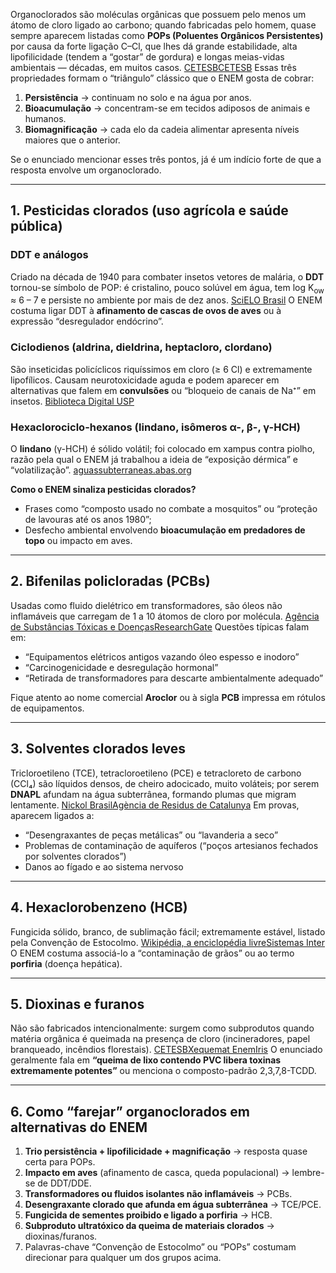 Organoclorados são moléculas orgânicas que possuem pelo menos um átomo de cloro ligado ao carbono; quando fabricadas pelo homem, quase sempre aparecem listadas como **POPs (Poluentes Orgânicos Persistentes)** por causa da forte ligação C–Cl, que lhes dá grande estabilidade, alta lipofilicidade (tendem a “gostar” de gordura) e longas meias-vidas ambientais — décadas, em muitos casos. [CETESB](https://cetesb.sp.gov.br/centroregional/a-convencao/poluentes-organicos-persistentes-pops/?utm_source=chatgpt.com)[CETESB](https://cetesb.sp.gov.br/centroregional/a-convencao/?utm_source=chatgpt.com) Essas três propriedades formam o “triângulo” clássico que o ENEM gosta de cobrar:

1. **Persistência** → continuam no solo e na água por anos.
2. **Bioacumulação** → concentram-se em tecidos adiposos de animais e humanos.
3. **Biomagnificação** → cada elo da cadeia alimentar apresenta níveis maiores que o anterior.

Se o enunciado mencionar esses três pontos, já é um indício forte de que a resposta envolve um organoclorado.

---

## 1. Pesticidas clorados (uso agrícola e saúde pública)

### DDT e análogos

Criado na década de 1940 para combater insetos vetores de malária, o **DDT** tornou-se símbolo de POP: é cristalino, pouco solúvel em água, tem log K<sub>ow</sub> ≈ 6 – 7 e persiste no ambiente por mais de dez anos. [SciELO Brasil](https://www.scielo.br/j/qn/a/BzwjyybkzCgvjX6tpykf9gf/?utm_source=chatgpt.com) O ENEM costuma ligar DDT à **afinamento de cascas de ovos de aves** ou à expressão “desregulador endócrino”.

### Ciclodienos (aldrina, dieldrina, heptacloro, clordano)

São inseticidas policíclicos riquíssimos em cloro (≥ 6 Cl) e extremamente lipofílicos. Causam neurotoxicidade aguda e podem aparecer em alternativas que falem em **convulsões** ou “bloqueio de canais de Na⁺” em insetos. [Biblioteca Digital USP](https://www.teses.usp.br/teses/disponiveis/11/11146/tde-20240522-110400/?lang=en&utm_source=chatgpt.com)

### Hexaclorociclo-hexanos (lindano, isômeros α-, β-, γ-HCH)

O **lindano** (γ-HCH) é sólido volátil; foi colocado em xampus contra piolho, razão pela qual o ENEM já trabalhou a ideia de “exposição dérmica” e “volatilização”. [aguassubterraneas.abas.org](https://aguassubterraneas.abas.org/asubterraneas/article/view/27525?utm_source=chatgpt.com)

**Como o ENEM sinaliza pesticidas clorados?**

- Frases como “composto usado no combate a mosquitos” ou “proteção de lavouras até os anos 1980”;
- Desfecho ambiental envolvendo **bioacumulação em predadores de topo** ou impacto em aves.

---

## 2. Bifenilas policloradas (PCBs)

Usadas como fluido dielétrico em transformadores, são óleos não inflamáveis que carregam de 1 a 10 átomos de cloro por molécula. [Agência de Substâncias Tóxicas e Doenças](https://www.atsdr.cdc.gov/toxprofiles/tp17.pdf?utm_source=chatgpt.com)[ResearchGate](https://www.researchgate.net/publication/262751604_The_legacy_of_the_polychlorinated_biphenyls_PCBs?utm_source=chatgpt.com) Questões típicas falam em:

- “Equipamentos elétricos antigos vazando óleo espesso e inodoro”
- “Carcinogenicidade e desregulação hormonal”
- “Retirada de transformadores para descarte ambientalmente adequado”

Fique atento ao nome comercial **Aroclor** ou à sigla **PCB** impressa em rótulos de equipamentos.

---

## 3. Solventes clorados leves

Tricloroetileno (TCE), tetracloroetileno (PCE) e tetracloreto de carbono (CCl₄) são líquidos densos, de cheiro adocicado, muito voláteis; por serem **DNAPL** afundam na água subterrânea, formando plumas que migram lentamente. [Nickol Brasil](https://nickol-brasil.com.br/wp-content/uploads/2020/08/Guia-Solventes-Clorados.pdf?utm_source=chatgpt.com)[Agència de Residus de Catalunya](https://residus.gencat.cat/web/.content/home/lagencia/publicacions/sols_contaminats/guia-tecnica-compuestos-organoclorados-ARC.pdf?utm_source=chatgpt.com) Em provas, aparecem ligados a:

- “Desengraxantes de peças metálicas” ou “lavanderia a seco”
- Problemas de contaminação de aquíferos (“poços artesianos fechados por solventes clorados”)
- Danos ao fígado e ao sistema nervoso

---

## 4. Hexaclorobenzeno (HCB)

Fungicida sólido, branco, de sublimação fácil; extremamente estável, listado pela Convenção de Estocolmo. [Wikipédia, a enciclopédia livre](https://pt.wikipedia.org/wiki/Hexaclorobenzeno?utm_source=chatgpt.com)[Sistemas Inter](https://sistemasinter.cetesb.sp.gov.br/produtos/ficha_completa1.asp?consulta=HEXACLOROBENZENO&utm_source=chatgpt.com) O ENEM costuma associá-lo a “contaminação de grãos” ou ao termo **porfiria** (doença hepática).

---

## 5. Dioxinas e furanos

Não são fabricados intencionalmente: surgem como subprodutos quando matéria orgânica é queimada na presença de cloro (incineradores, papel branqueado, incêndios florestais). [CETESB](https://cetesb.sp.gov.br/centroregional/a-convencao/poluentes-organicos-persistentes-pops/?utm_source=chatgpt.com)[Xequemat Enem](https://xequematenem.com.br/blog/questao-79-enem-ppl-2010/?utm_source=chatgpt.com)[Iris](https://iris.who.int/bitstream/handle/10665/336964/WHO-HSE-PHE-AMR-08.01.03-por.pdf?isAllowed=y&sequence=5&utm_source=chatgpt.com) O enunciado geralmente fala em **“queima de lixo contendo PVC libera toxinas extremamente potentes”** ou menciona o composto-padrão 2,3,7,8-TCDD.

---

## 6. Como “farejar” organoclorados em alternativas do ENEM

1. **Trio persistência + lipofilicidade + magnificação** → resposta quase certa para POPs.
2. **Impacto em aves** (afinamento de casca, queda populacional) → lembre-se de DDT/DDE.
3. **Transformadores ou fluidos isolantes não inflamáveis** → PCBs.
4. **Desengraxante clorado que afunda em água subterrânea** → TCE/PCE.
5. **Fungicida de sementes proibido e ligado a porfiria** → HCB.
6. **Subproduto ultratóxico da queima de materiais clorados** → dioxinas/furanos.
7. Palavras-chave “Convenção de Estocolmo” ou “POPs” costumam direcionar para qualquer um dos grupos acima.